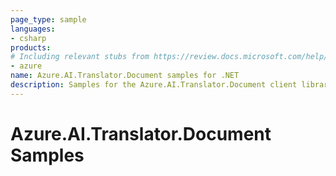 ```yaml
---
page_type: sample
languages:
- csharp
products:
# Including relevant stubs from https://review.docs.microsoft.com/help/contribute/metadata-taxonomies#product
- azure
name: Azure.AI.Translator.Document samples for .NET
description: Samples for the Azure.AI.Translator.Document client library.
---
```


# Azure.AI.Translator.Document Samples

<!-- please refer to <https://github.com/Azure/azure-sdk-for-net/blob/main/sdk/template/Azure.Template/samples/README.md> to write sample readme. -->
